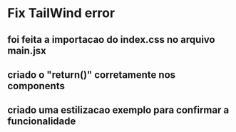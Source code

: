 # Fix TailWind error

## foi feita a importacao do index.css no arquivo main.jsx
## criado o "return()" corretamente nos components
## criado uma estilizacao exemplo para confirmar a funcionalidade